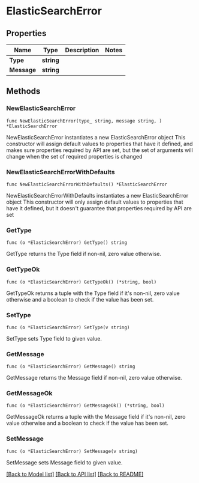 # ElasticSearchError

## Properties

Name | Type | Description | Notes
------------ | ------------- | ------------- | -------------
**Type** | **string** |  | 
**Message** | **string** |  | 

## Methods

### NewElasticSearchError

`func NewElasticSearchError(type_ string, message string, ) *ElasticSearchError`

NewElasticSearchError instantiates a new ElasticSearchError object
This constructor will assign default values to properties that have it defined,
and makes sure properties required by API are set, but the set of arguments
will change when the set of required properties is changed

### NewElasticSearchErrorWithDefaults

`func NewElasticSearchErrorWithDefaults() *ElasticSearchError`

NewElasticSearchErrorWithDefaults instantiates a new ElasticSearchError object
This constructor will only assign default values to properties that have it defined,
but it doesn't guarantee that properties required by API are set

### GetType

`func (o *ElasticSearchError) GetType() string`

GetType returns the Type field if non-nil, zero value otherwise.

### GetTypeOk

`func (o *ElasticSearchError) GetTypeOk() (*string, bool)`

GetTypeOk returns a tuple with the Type field if it's non-nil, zero value otherwise
and a boolean to check if the value has been set.

### SetType

`func (o *ElasticSearchError) SetType(v string)`

SetType sets Type field to given value.


### GetMessage

`func (o *ElasticSearchError) GetMessage() string`

GetMessage returns the Message field if non-nil, zero value otherwise.

### GetMessageOk

`func (o *ElasticSearchError) GetMessageOk() (*string, bool)`

GetMessageOk returns a tuple with the Message field if it's non-nil, zero value otherwise
and a boolean to check if the value has been set.

### SetMessage

`func (o *ElasticSearchError) SetMessage(v string)`

SetMessage sets Message field to given value.



[[Back to Model list]](../README.md#documentation-for-models) [[Back to API list]](../README.md#documentation-for-api-endpoints) [[Back to README]](../README.md)


